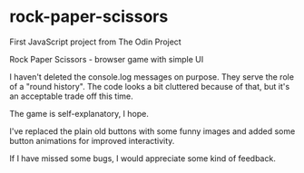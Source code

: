 # rock-paper-scissors
First JavaScript project from The Odin Project

Rock Paper Scissors - browser game with simple UI

I haven't deleted the console.log messages on purpose. They serve the
role of a "round history". The code looks a bit cluttered because of
that, but it's an acceptable trade off this time.

The game is self-explanatory, I hope.

I've replaced the plain old buttons with some funny images and added
some button animations for improved interactivity.

If I have missed some bugs, I would appreciate some kind of feedback.

